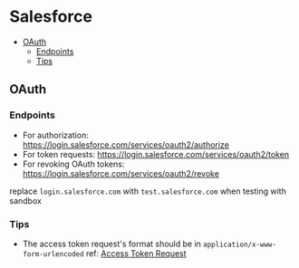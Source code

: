 # Salesforce

- [OAuth](#oauth)
  - [Endpoints](#endpoints)
  - [Tips](#tips)

## OAuth

### Endpoints

- For authorization: https://login.salesforce.com/services/oauth2/authorize
- For token requests: https://login.salesforce.com/services/oauth2/token
- For revoking OAuth tokens: https://login.salesforce.com/services/oauth2/revoke

replace `login.salesforce.com` with `test.salesforce.com` when testing with sandbox

### Tips

- The access token request's format should be in `application/x-www-form-urlencoded` ref: [Access Token Request](https://tools.ietf.org/html/rfc6749#section-4.1.3)
